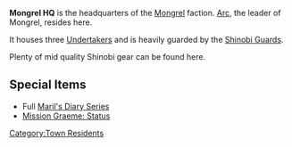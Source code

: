 **Mongrel HQ** is the headquarters of the
[Mongrel](Mongrel_(Faction).md "wikilink") faction. [Arc](Arc.md "wikilink"),
the leader of Mongrel, resides here.

It houses three [Undertakers](Undertaker.md "wikilink") and is heavily
guarded by the [Shinobi Guards](Shinobi_Guard.md "wikilink").

Plenty of mid quality Shinobi gear can be found here.

## Special Items

- Full [Maril's Diary Series](Maril's_Diary_Series.md "wikilink")
- [Mission Graeme: Status](Mission_Graeme:_Status "wikilink")

[Category:Town Residents](Category:Town_Residents "wikilink")